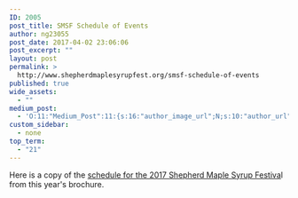 ```yaml
---
ID: 2005
post_title: SMSF Schedule of Events
author: ng23055
post_date: 2017-04-02 23:06:06
post_excerpt: ""
layout: post
permalink: >
  http://www.shepherdmaplesyrupfest.org/smsf-schedule-of-events
published: true
wide_assets:
  - ""
medium_post:
  - 'O:11:"Medium_Post":11:{s:16:"author_image_url";N;s:10:"author_url";N;s:11:"byline_name";N;s:12:"byline_email";N;s:10:"cross_link";s:3:"yes";s:2:"id";N;s:21:"follower_notification";s:3:"yes";s:7:"license";s:19:"all-rights-reserved";s:14:"publication_id";s:12:"881fb60cdbf3";s:6:"status";s:5:"draft";s:3:"url";N;}'
custom_sidebar:
  - none
top_term:
  - "21"
---
```

Here is a copy of the [schedule for the 2017 Shepherd Maple Syrup Festiva](https://drive.google.com/file/d/0B490-AjaRizwZDN0c2dkWXB3bTQ/view?usp=sharing)l from this year's brochure.